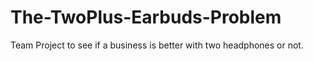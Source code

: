 # The-TwoPlus-Earbuds-Problem
Team Project to see if a business is better with two headphones or not. 
